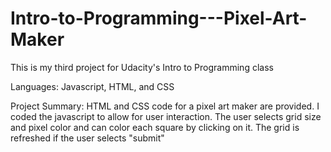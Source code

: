 # Intro-to-Programming---Pixel-Art-Maker

This is my third project for Udacity's Intro to Programming class

Languages: Javascript, HTML, and CSS

Project Summary: HTML and CSS code for a pixel art maker are provided. I coded the javascript to allow for user interaction. The user selects grid size and pixel color and can color each square by clicking on it. The grid is refreshed if the user selects "submit"

